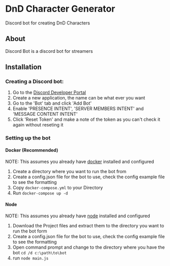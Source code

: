 # DnD Character Generator
Discord bot for creating DnD Characters

## About
Discord Bot is a discord bot for streamers

## Installation

### Creating a Discord bot:
1. Go to the [Discord Developer Portal](https://discord.com/developers/applications)
2. Create a new application, the name can be what ever you want
3. Go to the 'Bot' tab and click 'Add Bot'
4. Enable 'PRESENCE INTENT', 'SERVER MEMBERS INTENT' and 'MESSAGE CONTENT INTENT'
5. Click 'Reset Token' and make a note of the token as you can't check it again without reseting it

### Setting up the bot

#### Docker (Recommended)
NOTE: This assumes you already have [docker](https://www.docker.com/) installed and configured
1. Create a directory where you want to run the bot from 
2. Create a config.json file for the bot to use, check the config example file to see the formatting
3. Copy `docker-compose.yml` to your Directory
4. Run `docker-compose up -d`

#### Node
NOTE: This assumes you already have [node](https://nodejs.org/en/) installed and configured
1. Download the Project files and extract them to the directory you want to run the bot form
2. Create a config.json file for the bot to use, check the config example file to see the formatting
3. Open command prompt and change to the directory where you have the bot `cd /d c:\path\to\bot`
4. run `node main.js`

